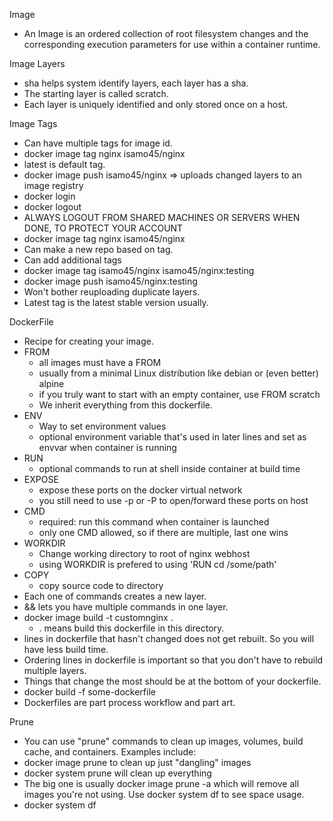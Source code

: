 Image
  - An Image is an ordered collection of root filesystem changes and the corresponding execution parameters for use within a container runtime.

Image Layers
  - sha helps system identify layers, each layer has a sha.
  - The starting layer is called scratch.
  - Each layer is uniquely identified and only stored once on a host.

Image Tags
  - Can have multiple tags for image id.
  - docker image tag nginx isamo45/nginx
  - latest is default tag.
  - docker image push isamo45/nginx => uploads changed layers to an image registry
  - docker login
  - docker logout
  - ALWAYS LOGOUT FROM SHARED MACHINES OR SERVERS WHEN DONE, TO PROTECT YOUR ACCOUNT
  - docker image tag nginx isamo45/nginx
  - Can make a new repo based on tag.
  - Can add additional tags
  - docker image tag isamo45/nginx isamo45/nginx:testing
  - docker image push isamo45/nginx:testing
  - Won't bother reuploading duplicate layers.
  - Latest tag is the latest stable version usually.

DockerFile
  - Recipe for creating your image.
  - FROM
    - all images must have a FROM
    - usually from a minimal Linux distribution like debian or (even better) alpine
    - if you truly want to start with an empty container, use FROM scratch
    - We inherit everything from this dockerfile.
  - ENV
    - Way to set environment values
    - optional environment variable that's used in later lines and set as envvar when container is running
  - RUN
    - optional commands to run at shell inside container at build time
  - EXPOSE
    - expose these ports on the docker virtual network
    - you still need to use -p or -P to open/forward these ports on host
  - CMD
    - required: run this command when container is launched
    - only one CMD allowed, so if there are multiple, last one wins
  - WORKDIR
    - Change working directory to root of nginx webhost
    - using WORKDIR is prefered to using 'RUN cd /some/path'
  - COPY
    - copy source code to directory
  - Each one of commands creates a new layer.
  - && lets you have multiple commands in one layer.
  - docker image build -t customnginx .
    - . means build this dockerfile in this directory.
  - lines in dockerfile that hasn't changed does not get rebuilt. So you will have less build time.
  - Ordering lines in dockerfile is important so that you don't have to rebuild multiple layers.
  - Things that change the most should be at the bottom of your dockerfile.
  - docker build -f some-dockerfile
  - Dockerfiles are part process workflow and part art.

Prune
  - You can use "prune" commands to clean up images, volumes, build cache, and containers. Examples include:
  - docker image prune to clean up just "dangling" images
  - docker system prune will clean up everything
  - The big one is usually docker image prune -a which will remove all images you're not using. Use docker system df to see space usage.
  - docker system df
